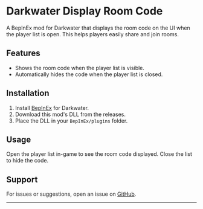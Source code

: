 # Darkwater Display Room Code

A BepInEx mod for Darkwater that displays the room code on the UI when the player list is open. This helps players easily share and join rooms.

## Features
- Shows the room code when the player list is visible.
- Automatically hides the code when the player list is closed.

## Installation
1. Install [BepInEx](https://github.com/BepInEx/BepInEx) for Darkwater.
2. Download this mod's DLL from the releases.
3. Place the DLL in your `BepInEx/plugins` folder.

## Usage
Open the player list in-game to see the room code displayed. Close the list to hide the code.

## Support
For issues or suggestions, open an issue on [GitHub](https://github.com/PuszkaPotato/Darkwater-Display-Room-Code).

---
